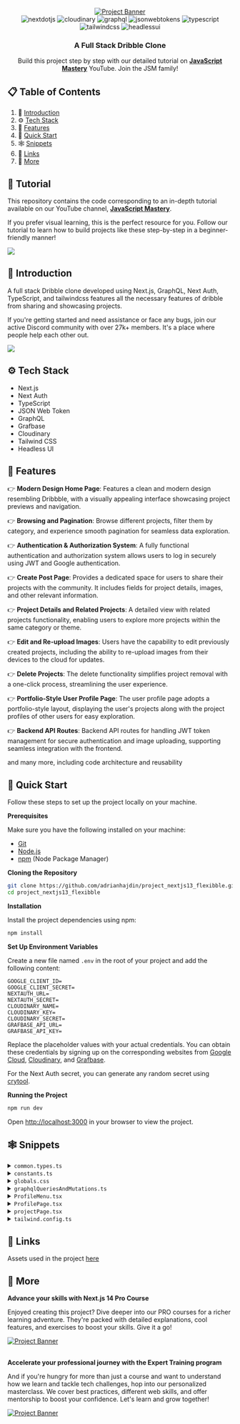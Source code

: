 <div align="center">
  <br />
    <a href="https://youtu.be/986hztrfaSQ?feature=shared" target="_blank">
      <img src="https://github.com/adrianhajdin/project_nextjs13_flexibble/assets/151519281/e4d6a34f-31a8-4370-a3df-d59e0463a18e" alt="Project Banner">
    </a>
  <br />

  <div>
    <img src="https://img.shields.io/badge/-Next_JS-black?style=for-the-badge&logoColor=white&logo=nextdotjs&color=000000" alt="nextdotjs" />
    <img src="https://img.shields.io/badge/-Cloudinary-black?style=for-the-badge&logoColor=white&logo=cloudinary&color=3448C5" alt="cloudinary" />
    <img src="https://img.shields.io/badge/-Graphql-black?style=for-the-badge&logoColor=white&logo=graphql&color=E10098" alt="graphql" />
    <img src="https://img.shields.io/badge/-JSON_Web_Tokens-black?style=for-the-badge&logoColor=white&logo=jsonwebtokens&color=000000" alt="jsonwebtokens" />
    <img src="https://img.shields.io/badge/-Typescript-black?style=for-the-badge&logoColor=white&logo=typescript&color=3178C6" alt="typescript" />
    <img src="https://img.shields.io/badge/-Tailwind_CSS-black?style=for-the-badge&logoColor=white&logo=tailwindcss&color=06B6D4" alt="tailwindcss" />
     <img src="https://img.shields.io/badge/-Headlessui-black?style=for-the-badge&logoColor=white&logo=headlessui&color=66E3FF" alt="headlessui" />
  </div>

  <h3 align="center">A Full Stack Dribble Clone</h3>

   <div align="center">
     Build this project step by step with our detailed tutorial on <a href="https://www.youtube.com/@javascriptmastery/videos" target="_blank"><b>JavaScript Mastery</b></a> YouTube. Join the JSM family!
    </div>
</div>

## 📋 <a name="table">Table of Contents</a>

1. 🤖 [Introduction](#introduction)
2. ⚙️ [Tech Stack](#tech-stack)
3. 🔋 [Features](#features)
4. 🤸 [Quick Start](#quick-start)
5. 🕸️ [Snippets](#snippets)
6. 🔗 [Links](#links)
7. 🚀 [More](#more)

## 🚨 Tutorial

This repository contains the code corresponding to an in-depth tutorial available on our YouTube channel, <a href="https://www.youtube.com/@javascriptmastery/videos" target="_blank"><b>JavaScript Mastery</b></a>. 

If you prefer visual learning, this is the perfect resource for you. Follow our tutorial to learn how to build projects like these step-by-step in a beginner-friendly manner!

<a href="https://youtu.be/986hztrfaSQ?feature=shared" target="_blank"><img src="https://github.com/sujatagunale/EasyRead/assets/151519281/1736fca5-a031-4854-8c09-bc110e3bc16d" /></a>

## <a name="introduction">🤖 Introduction</a>

A full stack Dribble clone developed using Next.js, GraphQL, Next Auth, TypeScript, and tailwindcss features all the necessary features of dribble from sharing and showcasing projects.

If you're getting started and need assistance or face any bugs, join our active Discord community with over 27k+ members. It's a place where people help each other out.

<a href="https://discord.com/invite/n6EdbFJ" target="_blank"><img src="https://github.com/sujatagunale/EasyRead/assets/151519281/618f4872-1e10-42da-8213-1d69e486d02e" /></a>

## <a name="tech-stack">⚙️ Tech Stack</a>

- Next.js
- Next Auth
- TypeScript
- JSON Web Token
- GraphQL
- Grafbase
- Cloudinary
- Tailwind CSS
- Headless UI

## <a name="features">🔋 Features</a>

👉 **Modern Design Home Page**: Features a clean and modern design resembling Dribbble, with a visually appealing interface showcasing project previews and navigation.

👉 **Browsing and Pagination**: Browse different projects, filter them by category, and experience smooth pagination for seamless data exploration.

👉 **Authentication & Authorization System**: A fully functional authentication and authorization system allows users to log in securely using JWT and Google authentication.

👉 **Create Post Page**: Provides a dedicated space for users to share their projects with the community. It includes fields for project details, images, and other relevant information.

👉 **Project Details and Related Projects**: A detailed view with related projects functionality, enabling users to explore more projects within the same category or theme.

👉 **Edit and Re-upload Images**: Users have the capability to edit previously created projects, including the ability to re-upload images from their devices to the cloud for updates.

👉 **Delete Projects**: The delete functionality simplifies project removal with a one-click process, streamlining the user experience.

👉 **Portfolio-Style User Profile Page**: The user profile page adopts a portfolio-style layout, displaying the user's projects along with the project profiles of other users for easy exploration.

👉 **Backend API Routes**: Backend API routes for handling JWT token management for secure authentication and image uploading, supporting seamless integration with the frontend.

and many more, including code architecture and reusability 

## <a name="quick-start">🤸 Quick Start</a>

Follow these steps to set up the project locally on your machine.

**Prerequisites**

Make sure you have the following installed on your machine:

- [Git](https://git-scm.com/)
- [Node.js](https://nodejs.org/en)
- [npm](https://www.npmjs.com/) (Node Package Manager)

**Cloning the Repository**

```bash
git clone https://github.com/adrianhajdin/project_nextjs13_flexibble.git
cd project_nextjs13_flexibble
```

**Installation**

Install the project dependencies using npm:

```bash
npm install
```

**Set Up Environment Variables**

Create a new file named `.env` in the root of your project and add the following content:

```env
GOOGLE_CLIENT_ID=
GOOGLE_CLIENT_SECRET=
NEXTAUTH_URL=
NEXTAUTH_SECRET=
CLOUDINARY_NAME=
CLOUDINARY_KEY=
CLOUDINARY_SECRET=
GRAFBASE_API_URL=
GRAFBASE_API_KEY=
```

Replace the placeholder values with your actual credentials. You can obtain these credentials by signing up on the corresponding websites from [Google Cloud](https://console.cloud.google.com), [Cloudinary](https://cloudinary.com/), and [Grafbase](https://grafbase.com/).

For the Next Auth secret, you can generate any random secret using [crytool](https://www.cryptool.org/en/cto/openssl).

**Running the Project**

```bash
npm run dev
```

Open [http://localhost:3000](http://localhost:3000) in your browser to view the project.

## <a name="snippets">🕸️ Snippets</a>

<details>
<summary><code>common.types.ts</code></summary>

```typescript
import { User, Session } from 'next-auth'

export type FormState = {
    title: string;
    description: string;
    image: string;
    liveSiteUrl: string;
    githubUrl: string;
    category: string;
};

export interface ProjectInterface {
    title: string;
    description: string;
    image: string;
    liveSiteUrl: string;
    githubUrl: string;
    category: string;
    id: string;
    createdBy: {
      name: string;
      email: string;
      avatarUrl: string;
      id: string;
    };
}

export interface UserProfile {
    id: string;
    name: string;
    email: string;
    description: string | null;
    avatarUrl: string;
    githubUrl: string | null;
    linkedinUrl: string | null;
    projects: {
      edges: { node: ProjectInterface }[];
      pageInfo: {
        hasPreviousPage: boolean;
        hasNextPage: boolean;
        startCursor: string;
        endCursor: string;
      };
    };
}

export interface SessionInterface extends Session {
  user: User & {
    id: string;
    name: string;
    email: string;
    avatarUrl: string;
  };
}

export interface ProjectForm {
  title: string;
  description: string;
  image: string;
  liveSiteUrl: string;
  githubUrl: string;
  category: string;
}
```

</details>

<details>
<summary><code>constants.ts</code></summary>

```typescript
export const NavLinks = [
  { href: '/', key: 'Inspiration', text: 'Inspiration' },
  { href: '/', key: 'Find Projects', text: 'Find Projects' },
  { href: '/', key: 'Learn Development', text: 'Learn Development' },
  { href: '/', key: 'Career Advancement', text: 'Career Advancement' },
  { href: '/', key: 'Hire Developers', text: 'Hire Developers' }
];

export const categoryFilters = [
  "Frontend",
  "Backend",
  "Full-Stack",
  "Mobile",
  "UI/UX",
  "Game Dev",
  "DevOps",
  "Data Science",
  "Machine Learning",
  "Cybersecurity",
  "Blockchain",
  "E-commerce",
  "Chatbots"
]

export const footerLinks = [
  {
    title: 'For developers',
    links: [
      'Go Pro!',
      'Explore development work',
      'Development blog',
      'Code podcast',
      'Open-source projects',
      'Refer a Friend',
      'Code of conduct',
    ],
  },
  {
    title: 'Hire developers',
    links: [
      'Post a job opening',
      'Post a freelance project',
      'Search for developers',
    ],
  },
  {
    title: 'Brands',
    links: [
      'Advertise with us',
    ],
  },
  {
    title: 'Company',
    links: [
      'About',
      'Careers',
      'Support',
      'Media kit',
      'Testimonials',
      'API',
      'Terms of service',
      'Privacy policy',
      'Cookie policy',
    ],
  },
  {
    title: 'Directories',
    links: [
      'Development jobs',
      'Developers for hire',
      'Freelance developers for hire',
      'Tags',
      'Places',
    ],
  },
  {
    title: 'Development assets',
    links: [
      'Code Marketplace',
      'GitHub Marketplace',
      'NPM Registry',
      'Packagephobia',
    ],
  },
  {
    title: 'Development Resources',
    links: [
      'Freelancing',
      'Development Hiring',
      'Development Portfolio',
      'Development Education',
      'Creative Process',
      'Development Industry Trends',
    ],
  },
];
```

</details>

<details>
<summary><code>globals.css</code></summary>

```css
@import url("https://fonts.googleapis.com/css2?family=Inter:wght@400;500;600;700;800&display=swap");

@tailwind base;
@tailwind components;
@tailwind utilities;

* {
  margin: 0;
  padding: 0;
  box-sizing: border-box;
}

body {
  font-family: Inter;
}

.flexCenter {
  @apply flex justify-center items-center;
}

.flexBetween {
  @apply flex justify-between items-center;
}

.flexStart {
  @apply flex items-center justify-start;
}

.text-small {
  @apply text-sm font-medium;
}

.paddings {
  @apply lg:px-20 py-6 px-5;
}

::-webkit-scrollbar {
  width: 5px;
  height: 4px;
}

::-webkit-scrollbar-thumb {
  background: #888;
  border-radius: 12px;
}

.modal-head-text {
  @apply md:text-5xl text-3xl font-extrabold text-left max-w-5xl w-full;
}

.no-result-text {
  @apply w-full text-center my-10 px-2;
}

/* Project Details */
.user-actions_section {
  @apply fixed max-md:hidden flex gap-4 flex-col right-10 top-20;
}

.user-info {
  @apply flex flex-wrap whitespace-nowrap text-sm font-normal gap-2 w-full;
}

/* Home */
.projects-grid {
  @apply grid xl:grid-cols-4 md:grid-cols-3 sm:grid-cols-2 grid-cols-1 gap-10 mt-10 w-full;
}

/* Project Actions */
.edit-action_btn {
  @apply p-3 text-gray-100 bg-light-white-400 rounded-lg text-sm font-medium;
}

.delete-action_btn {
  @apply p-3 text-gray-100 hover:bg-red-600 rounded-lg text-sm font-medium;
}

/* Related Project Card */
.related_project-card {
  @apply flex-col rounded-2xl min-w-[210px] min-h-[197px];
}

.related_project-card_title {
  @apply justify-end items-end w-full h-1/3 bg-gradient-to-b from-transparent to-black/50 rounded-b-2xl gap-2 absolute bottom-0 right-0 font-semibold text-lg text-white p-4;
}

.related_projects-grid {
  @apply grid xl:grid-cols-4 md:grid-cols-3 sm:grid-cols-2 grid-cols-1 gap-8 mt-5;
}

/* Custom Menu */
.custom_menu-btn {
  @apply gap-4 w-full rounded-md bg-light-white-100 p-4 text-base outline-none capitalize;
}

.custom_menu-items {
  @apply flex-col absolute left-0 mt-2 xs:min-w-[300px] w-fit max-h-64 origin-top-right rounded-xl bg-white border border-nav-border shadow-menu overflow-y-auto;
}

.custom_menu-item {
  @apply text-left w-full px-5 py-2 text-sm hover:bg-light-white-100 self-start whitespace-nowrap capitalize;
}

/* Footer */
.footer {
  @apply flex-col paddings w-full gap-20 bg-light-white;
}

.footer_copyright {
  @apply max-sm:flex-col w-full text-sm font-normal;
}

.footer_column {
  @apply flex-1 flex flex-col gap-3 text-sm min-w-max;
}

/* Form Field */
.form_field-input {
  @apply w-full outline-0 bg-light-white-100 rounded-xl p-4;
}

/* Modal */
.modal {
  @apply fixed z-10 left-0 right-0 top-0 bottom-0 mx-auto bg-black/80;
}

.modal_wrapper {
  @apply flex justify-start items-center flex-col absolute h-[95%] w-full bottom-0 bg-white rounded-t-3xl lg:px-40 px-8 pt-14 pb-72 overflow-auto;
}

/* Navbar */
.navbar {
  @apply py-5 px-8 border-b border-nav-border gap-4;
}

/* Profile Menu */
.profile_menu-items {
  @apply flex-col absolute right-1/2 translate-x-1/2 mt-3 p-7 sm:min-w-[300px] min-w-max rounded-xl bg-white border border-nav-border shadow-menu;
}

/* Profile Card */
.profile_card-title {
  @apply justify-end items-end w-full h-1/3 bg-gradient-to-b from-transparent to-black/50 rounded-b-2xl gap-2 absolute bottom-0 right-0 font-semibold text-lg text-white p-4;
}

/* Project Form */
.form {
  @apply flex-col w-full lg:pt-24 pt-12 gap-10 text-lg max-w-5xl mx-auto;
}

.form_image-container {
  @apply w-full lg:min-h-[400px] min-h-[200px] relative;
}

.form_image-label {
  @apply z-10 text-center w-full h-full p-20 text-gray-100 border-2 border-gray-50 border-dashed;
}

.form_image-input {
  @apply absolute z-30 w-full opacity-0 h-full cursor-pointer;
}

/* Profile Projects */
.profile_projects {
  @apply grid xl:grid-cols-4 md:grid-cols-3 sm:grid-cols-2 grid-cols-1 gap-8 mt-5;
}
```

</details>

<details>
<summary><code>graphqlQueriesAndMutations.ts</code></summary>

```typescript
export const createProjectMutation = `
	mutation CreateProject($input: ProjectCreateInput!) {
		projectCreate(input: $input) {
			project {
				id
				title
				description
				createdBy {
					email
					name
				}
			}
		}
	}
`;

export const updateProjectMutation = `
	mutation UpdateProject($id: ID!, $input: ProjectUpdateInput!) {
		projectUpdate(by: { id: $id }, input: $input) {
			project {
				id
				title
				description
				createdBy {
					email
					name
				}
			}
		}
	}
`;

export const deleteProjectMutation = `
  mutation DeleteProject($id: ID!) {
    projectDelete(by: { id: $id }) {
      deletedId
    }
  }
`;
      
export const createUserMutation = `
	mutation CreateUser($input: UserCreateInput!) {
		userCreate(input: $input) {
			user {
				name
				email
				avatarUrl
				description
				githubUrl
				linkedinUrl
				id
			}
		}
	}
`;

export const projectsQuery = `
  query getProjects($category: String, $endCursor: String) {
    projectSearch(first: 8, after: $endCursor, filter: {category: {eq: $category}}) {
      pageInfo {
        hasNextPage
        hasPreviousPage
        startCursor
        endCursor
      }
      edges {
        node {
          title
          githubUrl
          description
          liveSiteUrl
          id
          image
          category
          createdBy {
            id
            email
            name
            avatarUrl
          }
        }
      }
    }
  }
`;

export const getProjectByIdQuery = `
  query GetProjectById($id: ID!) {
    project(by: { id: $id }) {
      id
      title
      description
      image
      liveSiteUrl
      githubUrl
      category
      createdBy {
        id
        name
        email
        avatarUrl
      }
    }
  }
`;

export const getUserQuery = `
  query GetUser($email: String!) {
    user(by: { email: $email }) {
      id
      name
      email
      avatarUrl
      description
      githubUrl
      linkedinUrl
    }
  }
`;
      
export const getProjectsOfUserQuery = `
  query getUserProjects($id: ID!, $last: Int = 4) {
    user(by: { id: $id }) {
      id
      name
      email
      description
      avatarUrl
      githubUrl
      linkedinUrl
      projects(last: $last) {
        edges {
          node {
            id
            title
            image
          }
        }
      }
    }
  }
`;
```

</details>

<details>
<summary><code>ProfileMenu.tsx</code></summary>

```typescript
"use client"

import Link from "next/link";
import Image from "next/image";
import { signOut } from "next-auth/react";
import { Fragment, useState } from "react";
import { Menu, Transition } from "@headlessui/react";

import { SessionInterface } from "@/common.types";

const ProfileMenu = ({ session }: { session: SessionInterface }) => {
    const [openModal, setOpenModal] = useState(false);

    return (
        <div className="flexCenter z-10 flex-col relative">
            <Menu as="div">
                <Menu.Button className="flexCenter" onMouseEnter={() => setOpenModal(true)} >
                    {session?.user?.image && (
                        <Image
                            src={session.user.image}
                            width={40}
                            height={40}
                            className="rounded-full"
                            alt="user profile image"
                        />
                    )}
                </Menu.Button>

                <Transition
                    show={openModal}
                    as={Fragment}
                    enter="transition ease-out duration-200"
                    enterFrom="transform opacity-0 scale-95"
                    enterTo="transform opacity-100 scale-100"
                    leave="transition ease-in duration-75"
                    leaveFrom="transform opacity-100 scale-100"
                    leaveTo="transform opacity-0 scale-95"
                >
                    <Menu.Items
                        static
                        className="flexStart profile_menu-items"
                        onMouseLeave={() => setOpenModal(false)}
                    >
                        <div className="flex flex-col items-center gap-y-4">
                            {session?.user?.image && (
                                <Image
                                    src={session?.user?.image}
                                    className="rounded-full"
                                    width={80}
                                    height={80}
                                    alt="profile Image"
                                />
                            )}
                            <p className="font-semibold">{session?.user?.name}</p>
                        </div>

                        <div className="flex flex-col gap-3 pt-10 items-start w-full">
                            <Menu.Item>
                                <Link href={`/profile/${session?.user?.id}`} className="text-sm">Work Preferences</Link>
                            </Menu.Item>
                            <Menu.Item>
                                <Link href={`/profile/${session?.user?.id}`} className="text-sm">Settings</Link>
                            </Menu.Item>
                            <Menu.Item>
                                <Link href={`/profile/${session?.user?.id}`} className="text-sm">Profile</Link>
                            </Menu.Item>
                        </div>
                        <div className="w-full flexStart border-t border-nav-border mt-5 pt-5">
                            <Menu.Item>
                                <button type="button" className="text-sm" onClick={() => signOut()}> 
                                    Sign out
                                </button>
                            </Menu.Item>
                        </div>
                    </Menu.Items>
                </Transition>
            </Menu>
        </div>
    )
}

export default ProfileMenu
```

</details>

<details>
<summary><code>ProfilePage.tsx</code></summary>

```typescript
import { ProjectInterface, UserProfile } from '@/common.types'
import Image from 'next/image'

import Link from 'next/link'
import Button from "./Button";
import ProjectCard from './ProjectCard';

type Props = {
    user: UserProfile;
}

const ProfilePage = ({ user }: Props) => (
    <section className='flexCenter flex-col max-w-10xl w-full mx-auto paddings'>
        <section className="flexBetween max-lg:flex-col gap-10 w-full">
            <div className='flex items-start flex-col w-full'>
                <Image src={user?.avatarUrl} width={100} height={100} className="rounded-full" alt="user image" />
                <p className="text-4xl font-bold mt-10">{user?.name}</p>
                <p className="md:text-5xl text-3xl font-extrabold md:mt-10 mt-5 max-w-lg">I’m Software Engineer at JSM 👋</p>
                
                <div className="flex mt-8 gap-5 w-full flex-wrap">
                    <Button 
                        title="Follow" 
                        leftIcon="/plus-round.svg" 
                        bgColor="bg-light-white-400 !w-max" 
                        textColor="text-black-100" 
                    />
                    <Link href={`mailto:${user?.email}`}>
                        <Button title="Hire Me" leftIcon="/email.svg" />
                    </Link>
                </div>
            </div>

            {user?.projects?.edges?.length > 0 ? (
                <Image
                    src={user?.projects?.edges[0]?.node?.image}
                    alt="project image"
                    width={739}
                    height={554}
                    className='rounded-xl object-contain'
                />
            ) : (
                <Image
                    src="/profile-post.png"
                    width={739}
                    height={554}
                    alt="project image"
                    className='rounded-xl'
                />
            )}
       </section>

       <section className="flexStart flex-col lg:mt-28 mt-16 w-full">
           <p className="w-full text-left text-lg font-semibold">Recent Work</p>
           
           <div className="profile_projects">
                {user?.projects?.edges?.map(
                    ({ node }: { node: ProjectInterface }) => (
                        <ProjectCard
                            key={`${node?.id}`}
                            id={node?.id}
                            image={node?.image}
                            title={node?.title}
                            name={user.name}
                            avatarUrl={user.avatarUrl}
                            userId={user.id}
                        />
                    )
                )}
            </div>
       </section>
   </section>
)

export default ProfilePage
```

</details>

<details>
<summary><code>projectPage.tsx</code></summary>

```typescript
import Image from "next/image"
import Link from "next/link"

import { getCurrentUser } from "@/lib/session"
import { getProjectDetails } from "@/lib/actions"
import Modal from "@/components/Modal"
// import ProjectActions from "@/components/ProjectActions"
import RelatedProjects from "@/components/RelatedProjects"
import { ProjectInterface } from "@/common.types"
import ProjectActions from "@/components/ProjectActions"

const Project = async ({ params: { id } }: { params: { id: string } }) => {
    const session = await getCurrentUser()
    const result = await getProjectDetails(id) as { project?: ProjectInterface}

    if (!result?.project) return (
        <p className="no-result-text">Failed to fetch project info</p>
    )

    const projectDetails = result?.project

    const renderLink = () => `/profile/${projectDetails?.createdBy?.id}`

    return (
        <Modal>
            <section className="flexBetween gap-y-8 max-w-4xl max-xs:flex-col w-full">
                <div className="flex-1 flex items-start gap-5 w-full max-xs:flex-col">
                    <Link href={renderLink()}>
                        <Image
                            src={projectDetails?.createdBy?.avatarUrl}
                            width={50}
                            height={50}
                            alt="profile"
                            className="rounded-full"
                        />
                    </Link>

                    <div className="flex-1 flexStart flex-col gap-1">
                        <p className="self-start text-lg font-semibold">
                            {projectDetails?.title}
                        </p>
                        <div className="user-info">
                            <Link href={renderLink()}>
                                {projectDetails?.createdBy?.name}
                            </Link>
                            <Image src="/dot.svg" width={4} height={4} alt="dot" />
                            <Link href={`/?category=${projectDetails.category}`} className="text-primary-purple font-semibold"> 
                                {projectDetails?.category}
                            </Link>
                        </div>
                    </div>
                </div>

                {session?.user?.email === projectDetails?.createdBy?.email && (
                    <div className="flex justify-end items-center gap-2">
                        <ProjectActions projectId={projectDetails?.id} />
                    </div>
                )}
            </section>

            <section className="mt-14">
                <Image
                    src={`${projectDetails?.image}`}
                    className="object-cover rounded-2xl"
                    width={1064}
                    height={798}
                    alt="poster"
                />
            </section>

            <section className="flexCenter flex-col mt-20">
                <p className="max-w-5xl text-xl font-normal">
                    {projectDetails?.description}
                </p>

                <div className="flex flex-wrap mt-5 gap-5">
                    <Link href={projectDetails?.githubUrl} target="_blank" rel="noreferrer" className="flexCenter gap-2 tex-sm font-medium text-primary-purple">
                        🖥 <span className="underline">Github</span> 
                    </Link>
                    <Image src="/dot.svg" width={4} height={4} alt="dot" />
                    <Link href={projectDetails?.liveSiteUrl} target="_blank" rel="noreferrer" className="flexCenter gap-2 tex-sm font-medium text-primary-purple">
                        🚀 <span className="underline">Live Site</span> 
                    </Link>
                </div>
            </section>
      
            <section className="flexCenter w-full gap-8 mt-28">
                <span className="w-full h-0.5 bg-light-white-200" />
                <Link href={renderLink()} className="min-w-[82px] h-[82px]">
                    <Image
                        src={projectDetails?.createdBy?.avatarUrl}
                        className="rounded-full"
                        width={82}
                        height={82}
                        alt="profile image"
                    />
                </Link>
                <span className="w-full h-0.5 bg-light-white-200" />
            </section>

            <RelatedProjects userId={projectDetails?.createdBy?.id} projectId={projectDetails?.id} />
        </Modal>
    )
}

export default Project
```

</details>

<details>
<summary><code>tailwind.config.ts</code></summary>

```typescript
tailwind.config.ts
/** @type {import('tailwindcss').Config} */
module.exports = {
  content: [
    './pages/**/*.{js,ts,jsx,tsx,mdx}',
    './components/**/*.{js,ts,jsx,tsx,mdx}',
    './app/**/*.{js,ts,jsx,tsx,mdx}',
  ],
  theme: {
    extend: {
      colors: {
        'nav-border': '#EBEAEA',
        'light-white': '#FAFAFB',
        'light-white-100': '#F1F4F5',
        'light-white-200': '#d7d7d7',
        'light-white-300': '#F3F3F4',
        'light-white-400': '#E2E5F1',
        'light-white-500': '#E4E4E4',
        gray: '#4D4A4A',
        'gray-100': '#3d3d4e',
        'black-100': '#252525',
        'primary-purple': '#9747FF',
        'gray-50': '#D9D9D9',
      },
      boxShadow: {
        menu: '0px 159px 95px rgba(13,12,34,0.01), 0px 71px 71px rgba(13,12,34,0.02), 0px 18px 39px rgba(13,12,34,0.02), 0px 0px 0px rgba(13,12,34,0.02)',
      },
      screens: {
        'xs': '400px',
      },
      maxWidth: {
        '10xl': '1680px'
      }
    },
  },
  plugins: [],
};
```
 
</details>

## <a name="links">🔗 Links</a>

Assets used in the project [here](https://drive.google.com/file/d/1l3_LHBjWOXokxlTIUJAyMp4gBoUHP_H4/view)

## <a name="more">🚀 More</a>

**Advance your skills with Next.js 14 Pro Course**

Enjoyed creating this project? Dive deeper into our PRO courses for a richer learning adventure. They're packed with detailed explanations, cool features, and exercises to boost your skills. Give it a go!

<a href="https://jsmastery.pro/next14" target="_blank">
<img src="https://github.com/sujatagunale/EasyRead/assets/151519281/557837ce-f612-4530-ab24-189e75133c71" alt="Project Banner">
</a>

<br />
<br />

**Accelerate your professional journey with the Expert Training program**

And if you're hungry for more than just a course and want to understand how we learn and tackle tech challenges, hop into our personalized masterclass. We cover best practices, different web skills, and offer mentorship to boost your confidence. Let's learn and grow together!

<a href="https://www.jsmastery.pro/masterclass" target="_blank">
<img src="https://github.com/sujatagunale/EasyRead/assets/151519281/fed352ad-f27b-400d-9b8f-c7fe628acb84" alt="Project Banner">
</a>

#
